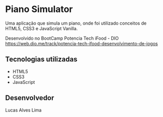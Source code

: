 # Piano Simulator

Uma aplicação que simula um piano, onde foi utilizado conceitos de HTML5, CSS3 e JavaScript Vanilla.

Desenvolvido no BootCamp Potencia Tech iFood - DIO https://web.dio.me/track/potencia-tech-ifood-desenvolvimento-de-jogos

## Tecnologias utilizadas

- HTML5
- CSS3
- JavaScript

## Desenvolvedor

Lucas Alves Lima